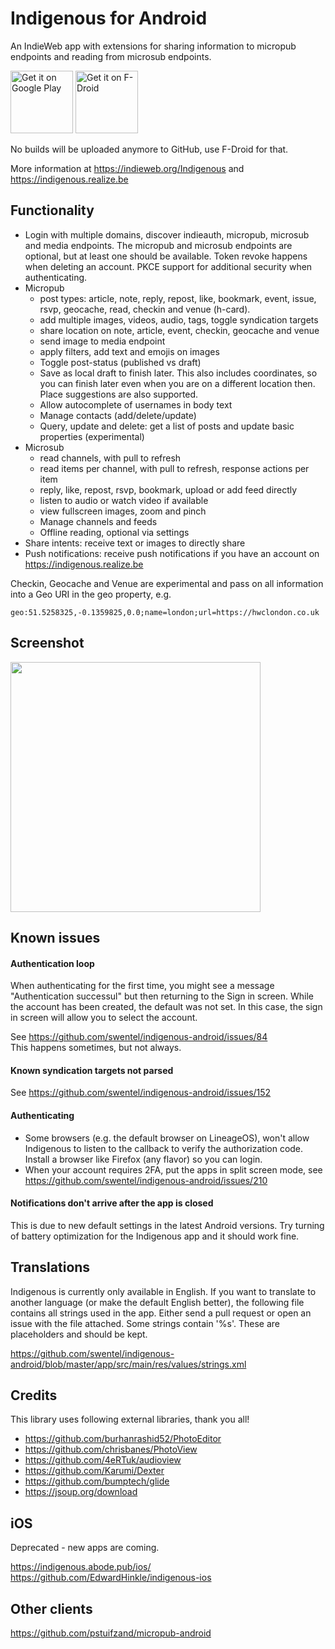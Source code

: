 # Indigenous for Android

An IndieWeb app with extensions for sharing information to micropub endpoints
and reading from microsub endpoints.

<a href='https://play.google.com/store/apps/details?id=com.indieweb.indigenous'><img alt='Get it on Google Play' src='https://play.google.com/intl/en_us/badges/images/generic/en_badge_web_generic.png' height="100"/></a> <a href="https://f-droid.org/app/com.indieweb.indigenous"><img src="https://f-droid.org/badge/get-it-on.png" alt="Get it on F-Droid" height="100"></a>

No builds will be uploaded anymore to GitHub, use F-Droid for that.

More information at https://indieweb.org/Indigenous and
https://indigenous.realize.be

## Functionality

- Login with multiple domains, discover indieauth, micropub, microsub
  and media endpoints. The micropub and microsub endpoints are optional,
  but at least one should be available. Token revoke happens when deleting
  an account. PKCE support for additional security when authenticating.
- Micropub
  - post types: article, note, reply, repost, like, bookmark, event,
    issue, rsvp, geocache, read, checkin and venue (h-card).
  - add multiple images, videos, audio, tags, toggle syndication targets
  - share location on note, article, event, checkin, geocache and venue
  - send image to media endpoint
  - apply filters, add text and emojis on images
  - Toggle post-status (published vs draft)
  - Save as local draft to finish later. This also includes coordinates,
    so you can finish later even when you are on a different location
    then. Place suggestions are also supported.
  - Allow autocomplete of usernames in body text
  - Manage contacts (add/delete/update)
  - Query, update and delete: get a list of posts and update basic
    properties (experimental)
- Microsub
  - read channels, with pull to refresh
  - read items per channel, with pull to refresh, response actions per item
  - reply, like, repost, rsvp, bookmark, upload or add feed directly
  - listen to audio or watch video if available 
  - view fullscreen images, zoom and pinch
  - Manage channels and feeds
  - Offline reading, optional via settings
- Share intents: receive text or images to directly share
- Push notifications: receive push notifications if you have an account
  on https://indigenous.realize.be

Checkin, Geocache and Venue are experimental and pass on all information
into a Geo URI in the geo property, e.g.

```
geo:51.5258325,-0.1359825,0.0;name=london;url=https://hwclondon.co.uk
```

## Screenshot

<img src="https://realize.be/sites/default/files/2019-02/1550590120900.jpg" width="400" />

## Known issues

#### Authentication loop

When authenticating for the first time, you might see a message
"Authentication successul" but then returning to the Sign in screen.
While the account has been created, the default was not set. In this
case, the sign in screen will allow you to select the account.

See https://github.com/swentel/indigenous-android/issues/84  
This happens sometimes, but not always.

#### Known syndication targets not parsed

See https://github.com/swentel/indigenous-android/issues/152

#### Authenticating

- Some browsers (e.g. the default browser on LineageOS), won't allow
  Indigenous to listen to the callback to verify the authorization code.
  Install a browser like Firefox (any flavor) so you can login.
- When your account requires 2FA, put the apps in split screen mode, see
https://github.com/swentel/indigenous-android/issues/210

#### Notifications don't arrive after the app is closed

This is due to new default settings in the latest Android versions. Try
turning of battery optimization for the Indigenous app and it should
work fine.

## Translations

Indigenous is currently only available in English. If you want to
translate to another language (or make the default English better), the
following file contains all strings used in the app. Either send a pull
request or open an issue with the file attached. Some strings contain '%s'.
These are placeholders and should be kept.

https://github.com/swentel/indigenous-android/blob/master/app/src/main/res/values/strings.xml

## Credits

This library uses following external libraries, thank you all!

- https://github.com/burhanrashid52/PhotoEditor
- https://github.com/chrisbanes/PhotoView
- https://github.com/4eRTuk/audioview
- https://github.com/Karumi/Dexter
- https://github.com/bumptech/glide
- https://jsoup.org/download

## iOS

Deprecated - new apps are coming.

https://indigenous.abode.pub/ios/  
https://github.com/EdwardHinkle/indigenous-ios

## Other clients

https://github.com/pstuifzand/micropub-android
